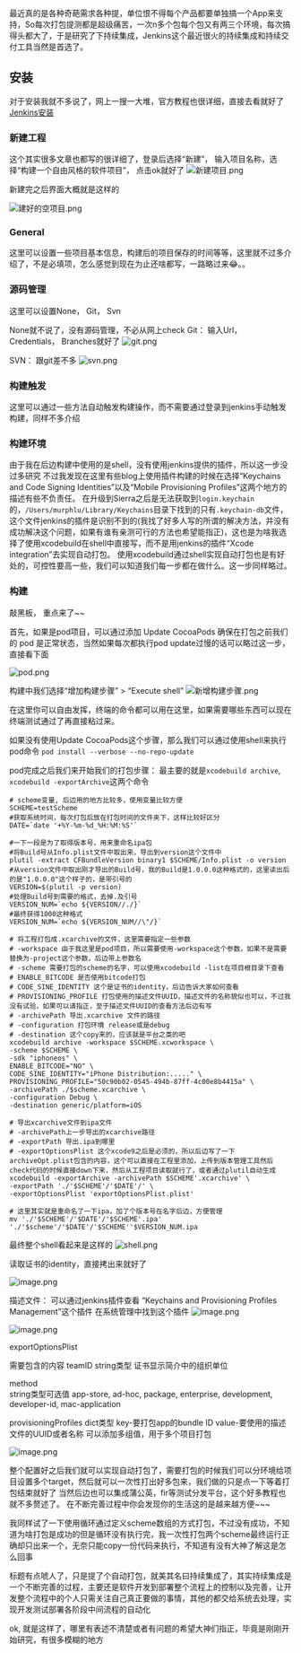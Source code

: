 最近真的是各种奇葩需求各种提，单位恨不得每个产品都要单独搞一个App来支持，So每次打包提测都是超级痛苦，一次n多个包每个包又有两三个环境，每次搞得头都大了，于是研究了下持续集成，Jenkins这个最近很火的持续集成和持续交付工具当然是首选了。
## 安装
对于安装我就不多说了，网上一搜一大堆，官方教程也很详细，直接去看就好了[Jenkins安装](https://jenkins.io/doc/pipeline/tour/getting-started/)
### 新建工程
这个其实很多文章也都写的很详细了，登录后选择“新建”， 输入项目名称，选择“构建一个自由风格的软件项目”， 点击ok就好了
![新建项目.png](docs/img/0003-01.png)

新建完之后界面大概就是这样的

![建好的空项目.png](docs/img/0003-02.png)

### General
这里可以设置一些项目基本信息，构建后的项目保存的时间等等，这里就不过多介绍了，不是必填项，怎么感觉到现在为止还啥都写，一路略过来😂。。

### 源码管理
这里可以设置None， Git， Svn

None就不说了，没有源码管理，不必从网上check
Git：
输入Url， Credentials， Branches就好了
![git.png](docs/img/0003-03.png)

SVN：
跟git差不多
![svn.png](docs/img/0003-04.png)


### 构建触发
这里可以通过一些方法自动触发构建操作，而不需要通过登录到jenkins手动触发构建，同样不多介绍

### 构建环境
由于我在后边构建中使用的是shell，没有使用jenkins提供的插件，所以这一步没过多研究
不过我发现在这里有些blog上使用插件构建的时候在选择“Keychains and Code Signing Identities”以及“Mobile Provisioning Profiles”这两个地方的描述有些不负责任。
在升级到Sierra之后是无法获取到`login.keychain`的，`/Users/murphlu/Library/Keychains`目录下找到的只有`.keychain-db`文件，这个文件jenkins的插件是识别不到的(我找了好多人写的所谓的解决方法，并没有成功解决这个问题，如果有谁有亲测可行的方法也希望能指正)，这也是为啥我选择了使用xcodebuild在shell中直接写，而不是用jenkins的插件“Xcode integration”去实现自动打包。
使用xcodebuild通过shell实现自动打包也是有好处的，可控性要高一些，我们可以知道我们每一步都在做什么。这一步同样略过。

### 构建

敲黑板， 重点来了~~

首先，如果是pod项目，可以通过添加 Update CocoaPods 确保在打包之前我们的 pod 是正常状态，当然如果每次都执行pod update过慢的话可以略过这一步，直接看下面

![pod.png](docs/img/0003-05.png)


构建中我们选择“增加构建步骤” > “Execute shell”
![新增构建步骤.png](docs/img/0003-06.png)

在这里你可以自由发挥，终端的命令都可以用在这里，如果需要哪些东西可以现在终端测试通过了再直接粘过来。

如果没有使用Update CocoaPods这个步骤，那么我们可以通过使用shell来执行pod命令
`pod install --verbose --no-repo-update`

pod完成之后我们来开始我们的打包步骤：
最主要的就是`xcodebuild archive`, `xcodebuild -exportArchive`这两个命令

```shell
# scheme变量, 后边用的地方比较多，使用变量比较方便
SCHEME=testScheme
#获取系统时间，每次打包后放在打包时间的文件夹下，这样比较好区分
DATE=`date '+%Y-%m-%d_%H:%M:%S'`

#一下一段是为了取得版本号，用来重命名ipa包
#将Build号从Info.plist文件中取出来，导出到version这个文件中
plutil -extract CFBundleVersion binary1 $SCHEME/Info.plist -o version
#从version文件中取出刚才导出的Build号，我的Build是1.0.0.0这种格式的，这里读出后的是"1.0.0.0"这个样子的，是带引号的
VERSION=$(plutil -p version)
#处理Build号到需要的格式，去掉.及引号
VERSION_NUM=`echo ${VERSION//./}`
#最终获得1000这种格式
VERSION_NUM=`echo ${VERSION_NUM//\"/}`

# 将工程打包成.xcarchive的文件，这里需要指定一些参数
# -workspace 由于我这里是pod项目，所以需要使用-workspace这个参数，如果不是需要替换为-project这个参数，后边带上参数名
# -scheme 需要打包的scheme的名字，可以使用xcodebuild -list在项目根目录下查看
# ENABLE_BITCODE 是否使用bitcode打包
# CODE_SINE_IDENTITY 这个是证书的identity，后边告诉大家如何查看
# PROVISIONING_PROFILE 打包使用的描述文件UUID，描述文件的名称貌似也可以，不过我没有试验，如果可以请指正，至于描述文件UUID的查看方法后边有写
# -archivePath 导出.xcarchive 文件的路径
# -configuration 打包环境 release或是debug
# -destination 这个copy来的，应该就是平台之类的吧
xcodebuild archive -workspace $SCHEME.xcworkspace \
-scheme $SCHEME \
-sdk "iphoneos" \
ENABLE_BITCODE="NO" \
CODE_SINE_IDENTITY="iPhone Distribution:....." \
PROVISIONING_PROFILE="50c90b02-0545-494b-87ff-4c00e8b4415a" \
-archivePath ./$scheme.xcarchive \
-configuration Debug \
-destination generic/platform=iOS

# 导出xcarchive文件到ipa文件
# -archivePath上一步导出的xcarchive路径
# -exportPath 导出.ipa到哪里
# -exportOptionsPlist 这个xcode9之后是必须的，所以后边写了一下archiveOpt.plist包含的内容，这个可以直接在工程里添加，上传到版本管理工具然后check代码的时候直接down下来，然后从工程项目读取就行了，或者通过plutil自动生成
xcodebuild -exportArchive -archivePath $SCHEME'.xcarchive' \
-exportPath './'$SCHEME'/'$DATE'/' \
-exportOptionsPlist 'exportOptionsPlist.plist'

# 这里其实就是重命名了一下ipa，加了个版本号在名字后边，方便管理
mv './'$SCHEME'/'$DATE'/'$SCHEME'.ipa' './'$scheme'/'$DATE'/'$SCHEME''$VERSION_NUM.ipa
```
最终整个shell看起来是这样的
![shell.png](docs/img/0003-07.png)


读取证书的identity，直接拷出来就好了

![image.png](docs/img/0003-08.png)

描述文件：
可以通过jenkins插件查看 “Keychains and Provisioning Profiles Management”这个插件
在系统管理中找到这个插件
![image.png](docs/img/0003-09.png)

![image.png](docs/img/0003-10.png)


exportOptionsPlist

需要包含的内容
teamID
string类型
证书显示简介中的组织单位

method  
string类型可选值 app-store, ad-hoc, package, enterprise, development, developer-id, mac-application

provisioningProfiles
dict类型
key-要打包app的bundle ID
value-要使用的描述文件的UUID或者名称
可以添加多组值，用于多个项目打包

![image.png](docs/img/0003-11.png)


整个配置好之后我们就可以实现自动打包了，需要打包的时候我们可以分环境给项目设置多个target，然后就可以一次性打出好多包来，我们做的只是点一下等着打包结束就好了
当然后边也可以集成蒲公英，fir等测试分发平台，这个好多教程也就不多赘述了。
在不断完善过程中你会发现你的生活这的是越来越方便~~~

我同样试了一下使用循环通过定义scheme数组的方式打包，不过没有成功，不知道为啥打包是成功的但是循环没有执行完，我一次性打包两个scheme最终运行正确却只出来一个，无奈只能copy一份代码来执行，不知道有没有大神了解这是怎么回事

标题有点唬人了，只是提了个自动打包，就美其名曰持续集成了，其实持续集成是一个不断完善的过程，主要还是软件开发到部署整个流程上的控制以及完善，让开发整个流程中的个人只需关注自己真正要做的事情，其他的都交给系统去处理，实现开发测试部署各阶段中间流程的自动化

ok, 就是这样了，哪里有表述不清楚或者有问题的希望大神们指正，毕竟是刚刚开始研究，有很多模糊的地方
